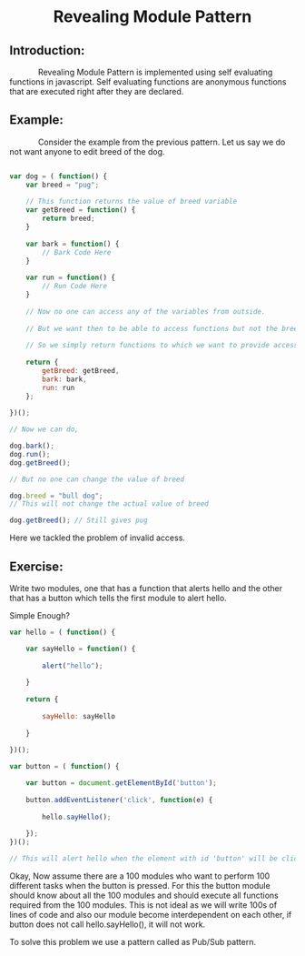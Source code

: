<h1 align = "center">Revealing Module Pattern</h1>
<h2> Introduction: </h2>
<p style = "text-indent: 10%">Revealing Module Pattern is implemented using self evaluating functions in javascript. Self evaluating functions are anonymous functions that are executed right after they are declared.</p>

<h2>Example:</h2>

<p style = "text-indent: 10%">Consider the example from the previous pattern. Let us say we do not want anyone to edit breed of the dog.

```js

var dog = ( function() {
	var breed = "pug";
    
    // This function returns the value of breed variable
    var getBreed = function() {
    	return breed;
    }
    
    var bark = function() {
    	// Bark Code Here
    }
    
    var run = function() {
    	// Run Code Here
    }
    
    // Now no one can access any of the variables from outside.
    
    // But we want then to be able to access functions but not the breed variable
    
    // So we simply return functions to which we want to provide access from outside
    
    return {
    	getBreed: getBreed,
        bark: bark,
        run: run
    };
   	
})();

// Now we can do,

dog.bark();
dog.run();
dog.getBreed();

// But no one can change the value of breed

dog.breed = "bull dog";
// This will not change the actual value of breed

dog.getBreed(); // Still gives pug

```

Here we tackled the problem of invalid access.

<h2>Exercise: </h2>
Write two modules, one that has a function that alerts hello and the other that has a button which tells the first module to alert hello.

Simple Enough?
```js
var hello = ( function() {

	var sayHello = function() {
    
    	alert("hello");
        
    }
    
    return {
    
    	sayHello: sayHello
    
    }
    
})();

var button = ( function() {

	var button = document.getElementById('button');
    
    button.addEventListener('click', function(e) {
    
    	hello.sayHello();
        
    });
})();

// This will alert hello when the element with id 'button' will be clicked

```

Okay, Now assume there are a 100 modules who want to perform 100 different tasks when the button is pressed. For this the button module should know about all the 100 modules and should execute all functions required from the 100 modules. This is not ideal as we will write 100s of lines of code and also our module become interdependent on each other, if button does not call hello.sayHello(), it will not work.

To solve this problem we use a pattern called as Pub/Sub pattern.
